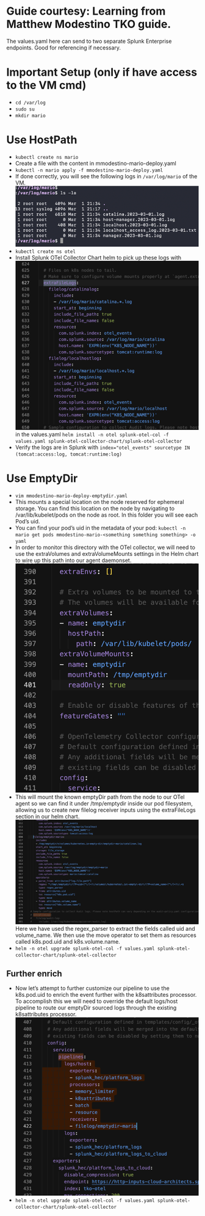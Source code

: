 # Guide courtesy: Learning from Matthew Modestino TKO guide.

The values.yaml here can send to two separate Splunk Enterprise endpoints. Good for referencing if necessary.

# Important Setup (only if have access to the VM cmd)
- `cd /var/log`
- `sudo su`
- `mkdir mario`

# Use HostPath
- `kubectl create ns mario`
- Create a file with the content in mmodestino-mario-deploy.yaml
- `kubectl -n mario apply -f mmodestino-mario-deploy.yaml`
- If done correctly, you will see the following logs in `/var/log/mario` of the VM. ![](1.png)
- `kubectl create ns otel`
- Install Splunk OTel Collector Chart helm to pick up these logs with ![](2.png) in the values.yaml `helm install -n otel splunk-otel-col -f values.yaml splunk-otel-collector-chart/splunk-otel-collector`
- Verify the logs are in Splunk with `index="otel_events" sourcetype IN (tomcat:access:log, tomcat:runtime:log)`

# Use EmptyDir
- `vim mmodestino-mario-deploy-emptydir.yaml` 
- This mounts a special location on the node reserved for ephemeral storage. You can find this location on the node by navigating to /var/lib/kubelet/pods on the node as root. In this folder you will see each Pod’s uid. 
- You can find your pod’s uid in the metadata of your pod: `kubectl -n mario get pods mmodestino-mario-<something something something> -o yaml`
- In order to monitor this directory with the OTel collector, we will need to use the extraVolumes and extraVolumeMounts settings in the Helm chart to wire up this path into our agent daemonset. ![](3.png)
- This will mount the known emptyDir path from the node to our OTel agent so we can find it under /tmp/emptydir inside our pod filesystem, allowing us to create new filelog receiver inputs using the extraFileLogs section in our helm chart. ![](4.png) Here we have used the regex_parser to extract the fields called uid and volume_name. We then use the move operator to set them as resources called k8s.pod.uid and k8s.volume.name. 
- `helm -n otel upgrade splunk-otel-col -f values.yaml splunk-otel-collector-chart/splunk-otel-collector`

## Further enrich
- Now let’s attempt to further customize our pipeline to use the k8s.pod.uid to enrich the event further with the k8sattributes processor. To accomplish this we will need to override the default logs/host pipeline to route our emptyDir sourced logs through the existing k8sattributes processor. ![](5.png)
- `helm -n otel upgrade splunk-otel-col -f values.yaml splunk-otel-collector-chart/splunk-otel-collector`


